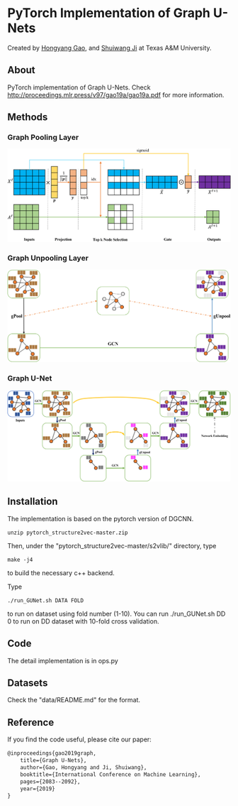 PyTorch Implementation of Graph U-Nets
======================================

Created by [Hongyang Gao](http://people.tamu.edu/~hongyang.gao/), and
[Shuiwang Ji](http://people.tamu.edu/~sji/) at Texas A&M University.

About
-----

PyTorch implementation of Graph U-Nets. Check http://proceedings.mlr.press/v97/gao19a/gao19a.pdf for more information.

Methods
-------

### Graph Pooling Layer

![gPool](./doc/GPool.png)

### Graph Unpooling Layer

![gPool](./doc/GUnpool.png)

### Graph U-Net

![gPool](./doc/GUnet.png)

Installation
------------

The implementation is based on the pytorch version of DGCNN.

    unzip pytorch_structure2vec-master.zip

Then, under the "pytorch_structure2vec-master/s2vlib/" directory, type

    make -j4

to build the necessary c++ backend.

Type

    ./run_GUNet.sh DATA FOLD

to run on dataset using fold number (1-10). You can run ./run_GUNet.sh DD 0 to run on DD dataset with 10-fold cross validation.


Code
----

The detail implementation is in ops.py


Datasets
--------

Check the "data/README.md" for the format. 


Reference
---------

If you find the code useful, please cite our paper:

    @inproceedings{gao2019graph,
        title={Graph U-Nets},
        author={Gao, Hongyang and Ji, Shuiwang},
        booktitle={International Conference on Machine Learning},
        pages={2083--2092},
        year={2019}
    }
